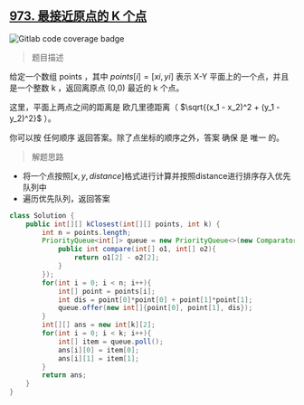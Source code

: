 ## [973. 最接近原点的 K 个点](https://leetcode.cn/problems/k-closest-points-to-origin/)

![Gitlab code coverage badge](https://img.shields.io/badge/难度-中等-yellow)

> 题目描述

给定一个数组 points ，其中 $points[i] = [xi, yi]$ 表示 X-Y 平面上的一个点，并且是一个整数 k ，返回离原点 (0,0) 最近的 k 个点。

这里，平面上两点之间的距离是 欧几里德距离（ $\sqrt{(x_1 - x_2)^2 + (y_1 - y_2)^2}$ ）。

你可以按 任何顺序 返回答案。除了点坐标的顺序之外，答案 确保 是 唯一 的。

> 解题思路

- 将一个点按照$[x,y,distance]$格式进行计算并按照distance进行排序存入优先队列中
- 遍历优先队列，返回答案

```java
class Solution {
    public int[][] kClosest(int[][] points, int k) {
        int n = points.length;
        PriorityQueue<int[]> queue = new PriorityQueue<>(new Comparator<int[]>(){
            public int compare(int[] o1, int[] o2){
                return o1[2] - o2[2];
            }
        });
        for(int i = 0; i < n; i++){
            int[] point = points[i];
            int dis = point[0]*point[0] + point[1]*point[1];
            queue.offer(new int[]{point[0], point[1], dis});
        }
        int[][] ans = new int[k][2];
        for(int i = 0; i < k; i++){
            int[] item = queue.poll();
            ans[i][0] = item[0];
            ans[i][1] = item[1];
        }
        return ans;
    }
}
```

